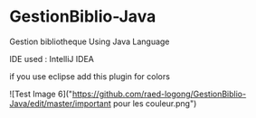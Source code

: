 # GestionBiblio-Java

Gestion bibliotheque Using Java Language

IDE used : IntelliJ IDEA

if you use eclipse add this plugin for colors

![Test Image 6]("https://github.com/raed-logong/GestionBiblio-Java/edit/master/important pour les couleur.png")


